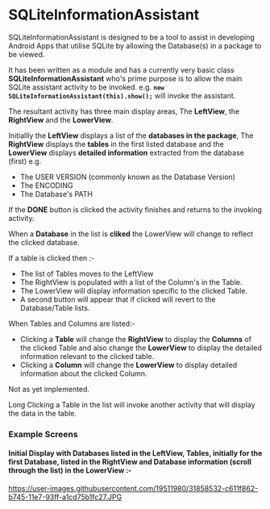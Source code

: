 # SQLiteInformationAssistant

SQLiteInformationAssistant is designed to be a tool to assist in developing Android Apps that utilise SQLite by allowing the Database(s)
in a package to be viewed.

It has been written as a module and has a currently very basic class **SQLiteInformationAssistant** who's prime purpose is to allow the main SQLite assistant activity to be invoked.
 e.g. **`new SQLiteInformationAssistant(this).show();`** will invoke the assistant.
 
The resultant activity has three main display areas, The **LeftView**, the **RightView** and the **LowerView**.

Initiallly the **LeftView** displays a list of the **databases in the package**, The **RightView** displays the **tables** in the first listed database and
the **LowerView** displays **detailed information** extracted from the database (first) e.g. 

- The USER VERSION (commonly known as the Database Version)
- The ENCODING
- The Database's PATH

If the **DONE** button is clicked the activity finishes and returns to the invoking activity.

When a **Database** in the list is **cliked** the LowerView will change to reflect the clicked database.

If a table is clicked then :-

- The list of Tables moves to the LeftView
- The RightView is populated with a list of the Column's in the Table.
- The LowerView will display information specific to the clicked Table.
- A second button will appear that if clicked will revert to the Database/Table lists.

When Tables and Columns are listed:-

- Clicking a **Table** will change the **RightView** to display the **Columns** of the clicked Table and also change the **LowerView** to display the detailed information relevant to the clicked table.
- Clicking a **Column** will change the **LowerView** to display detailed information about the clicked Column.

Not as yet implemented.

Long Clicking a Table in the list will invoke another activity that will display the data in the table.


### Example Screens

#### Initial Display with Databases listed in the LeftView, Tables, initially for the first Database, listed in the RightView and Database information (scroll through the list) in the LowerView :- 

https://user-images.githubusercontent.com/19511980/31858532-c611f862-b745-11e7-93ff-a1cd75b1fc27.JPG
